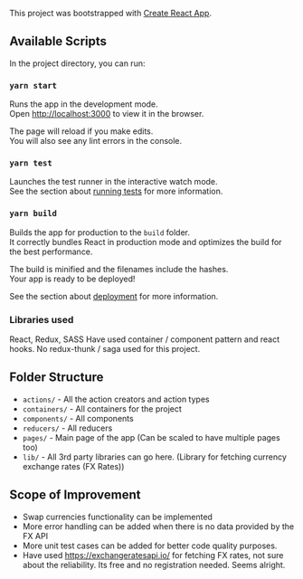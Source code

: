 This project was bootstrapped with [Create React App](https://github.com/facebook/create-react-app).

## Available Scripts

In the project directory, you can run:

### `yarn start`

Runs the app in the development mode.<br />
Open [http://localhost:3000](http://localhost:3000) to view it in the browser.

The page will reload if you make edits.<br />
You will also see any lint errors in the console.

### `yarn test`

Launches the test runner in the interactive watch mode.<br />
See the section about [running tests](https://facebook.github.io/create-react-app/docs/running-tests) for more information.

### `yarn build`

Builds the app for production to the `build` folder.<br />
It correctly bundles React in production mode and optimizes the build for the best performance.

The build is minified and the filenames include the hashes.<br />
Your app is ready to be deployed!

See the section about [deployment](https://facebook.github.io/create-react-app/docs/deployment) for more information.

### Libraries used
React, Redux, SASS 
Have used container / component pattern and react hooks. No redux-thunk / saga used for this project. 

## Folder Structure
* `actions/` - All the action creators and action types
* `containers/` - All containers for the project
* `components/` - All components
* `reducers/` - All reducers
* `pages/` - Main page of the app (Can be scaled to have multiple pages too)
* `lib/` - All 3rd party libraries can go here. (Library for fetching currency exchange rates (FX Rates))

## Scope of Improvement
* Swap currencies functionality can be implemented
* More error handling can be added when there is no data provided by the FX API
* More unit test cases can be added for better code quality purposes.
* Have used https://exchangeratesapi.io/ for fetching FX rates, not sure about the reliability. Its free and no registration needed. Seems alright.
